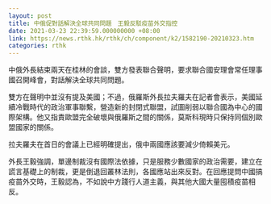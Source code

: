```yaml
---
layout: post
title: 中俄促對話解決全球共同問題　王毅反駁疫苗外交指控
date: 2021-03-23 22:39:59.000000000 +08:00
link: https://news.rthk.hk/rthk/ch/component/k2/1582190-20210323.htm
categories: rthk
---
```


中俄外長結束兩天在桂林的會談，雙方發表聯合聲明，要求聯合國安理會常任理事國召開峰會，對話解決全球共同問題。

雙方在聲明中並沒有提及美國；不過，俄羅斯外長拉夫羅夫在記者會表示，美國延續冷戰時代的政治軍事聯繫，營造新的封閉式聯盟，試圖削弱以聯合國為中心的國際架構。他又指責歐盟完全破壞與俄羅斯之間的關係，莫斯科現時只保持同個別歐盟國家的關係。

拉夫羅夫在首日的會議上已經明確提出，俄中兩國應該要減少倚賴美元。

外長王毅強調，單邊制裁沒有國際法依據，只是服務少數國家的政治需要，建立在謊言基礎上的制裁，更是倒退回叢林法則，各國應站出來反對。在回應提問中國搞疫苗外交時，王毅認為，不如說中方踐行人道主義，與其他大國大量囤積疫苗相反。
